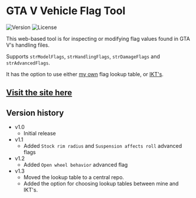 # GTA V Vehicle Flag Tool
![Version](https://img.shields.io/badge/Version-1.3-green.svg) ![License](https://img.shields.io/badge/License-MIT-blue.svg)

This web-based tool is for inspecting or modifying flag values found in GTA V's handling files.

Supports `strModelFlags`, `strHandlingFlags`, `strDamageFlags` and `strAdvancedFlags`.

It has the option to use either [my own](https://github.com/adam10603/GTAVFlags) flag lookup table, or [IKT's](https://github.com/E66666666/GTAVHandlingInfo).

## [Visit the site here](https://adam10603.github.io/GTA5VehicleFlagTool/)

## Version history

* v1.0
  * Initial release
* v1.1
  * Added `Stock rim radius` and `Suspension affects roll` advanced flags
* v1.2
  * Added `Open wheel behavior` advanced flag
* v1.3
  * Moved the lookup table to a central repo.
  * Added the option for choosing lookup tables between mine and IKT's.